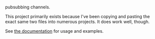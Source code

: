 pubsubbing channels.

This project primarily exists because I've been copying and pasting
the exact same two files into numerous projects.  It does work well,
though.

See [the documentation][doc] for usage and examples.


[doc]: https://pkg.go.dev/github.com/alexanderjophus/go-broadcast
